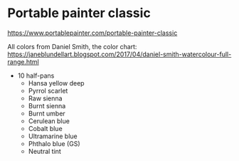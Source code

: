 # Portable painter classic

<https://www.portablepainter.com/portable-painter-classic>

All colors from Daniel Smith, the color chart:
<https://janeblundellart.blogspot.com/2017/04/daniel-smith-watercolour-full-range.html>

* 10 half-pans
  * Hansa yellow deep
  * Pyrrol scarlet
  * Raw sienna
  * Burnt sienna
  * Burnt umber
  * Cerulean blue
  * Cobalt blue
  * Ultramarine blue
  * Phthalo blue (GS)
  * Neutral tint
